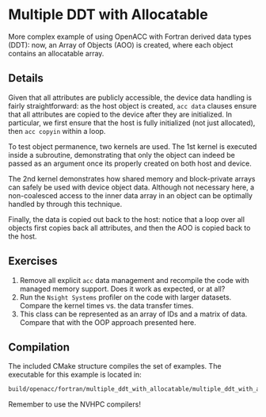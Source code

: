 # Multiple DDT with Allocatable

More complex example of using OpenACC with Fortran derived data types (DDT): now, an Array of Objects (AOO) is created, where each object contains an allocatable array.

## Details

Given that all attributes are publicly accessible, the device data handling is fairly straightforward: as the host object is created, `acc data` clauses ensure that all attributes are copied to the device after they are initialized. In particular, we first ensure that the host is fully initialized (not just allocated), then `acc copyin` within a loop.

To test object permanence, two kernels are used. The 1st kernel is executed inside a subroutine, demonstrating that only the object can indeed be passed as an argument once its properly created on both host and device.

The 2nd kernel demonstrates how shared memory and block-private arrays can safely be used with device object data. Although not necessary here, a non-coalesced access to the inner data array in an object can be optimally handled by through this technique.

Finally, the data is copied out back to the host: notice that a loop over all objects first copies back all attributes, and then the AOO is copied back to the host.

## Exercises

1. Remove all explicit `acc` data management and recompile the code with managed memory support. Does it work as expected, or at all?
2. Run the `Nsight Systems` profiler on the code with larger datasets. Compare the kernel times vs. the data transfer times.
3. This class can be represented as an array of IDs and a matrix of data. Compare that with the OOP approach presented here.

## Compilation

The included CMake structure compiles the set of examples. The executable for this example is located in:

```bash
build/openacc/fortran/multiple_ddt_with_allocatable/multiple_ddt_with_allocatable
```

Remember to use the NVHPC compilers!